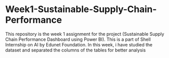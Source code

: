 # Week1-Sustainable-Supply-Chain-Performance
This repository is the week 1 assignment for the project (Sustainable Supply Chain Performance Dashboard using Power BI). This is a part of Shell Internship on AI by Edunet Foundation. In this week, i have studied the dataset and separated the columns of the tables for better analysis
